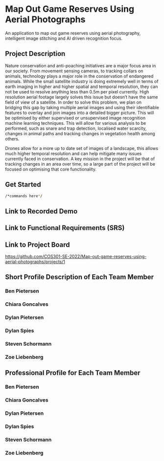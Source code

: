 # Map Out Game Reserves Using Aerial Photographs

An application to map out game reserves using aerial photography, intelligent image stitching and AI driven recognition focus.

## Project Description
Nature conservation and anti-poaching initiatives are a major focus area in our society. From movement sensing cameras, to tracking collars on animals, technology plays a major role in the conservation of endangered animals.
While the small satellite industry is doing extremely well in terms of earth imaging in higher and higher spatial and temporal resolution, they can not be used to resolve anything less than 0.5m per pixel currently. High resolution aerial footage largely solves this issue but doesn’t have the same field of view of a satellite. 
In order to solve this problem, we plan on bridging this gap by taking multiple aerial images and using their identifiable features to overlay and join images into a detailed bigger picture. This will be optimised by either supervised or unsupervised image recognition machine learning techniques. This will allow for various analysis to be performed, such as snare and trap detection, localised water scarcity, changes in animal paths and tracking changes in vegetation health among others.

Drones allow for a more up to date set of images of a landscape, this allows much higher temporal resolution and can help mitigate many issues currently faced in conservation. A key mission in the project will be that of tracking changes in an area over time, so a large part of the project will be focused on optimising that core functionality. 

## Get Started

```sh
/*commands here*/
```

## Link to Recorded Demo

## Link to Functional Requirements (SRS)

## Link to Project Board
https://github.com/COS301-SE-2022/Map-out-game-reserves-using-aerial-photographs/projects/1 

## Short Profile Description of Each Team Member
### Ben Pietersen

### Chiara Goncalves

### Dylan Pietersen

### Dylan Spies

### Steven Schormann

### Zoe Liebenberg

## Professional Profile for Each Team Member
### Ben Pietersen

### Chiara Goncalves

### Dylan Pietersen

### Dylan Spies

### Steven Schormann

### Zoe Liebenberg

